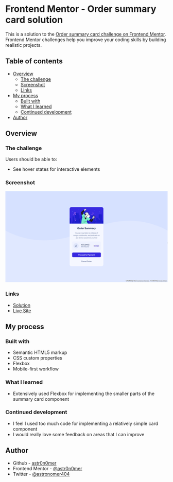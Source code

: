 # Frontend Mentor - Order summary card solution

This is a solution to the [Order summary card challenge on Frontend Mentor](https://www.frontendmentor.io/challenges/order-summary-component-QlPmajDUj). Frontend Mentor challenges help you improve your coding skills by building realistic projects.

## Table of contents

- [Overview](#overview)
  - [The challenge](#the-challenge)
  - [Screenshot](#screenshot)
  - [Links](#links)
- [My process](#my-process)
  - [Built with](#built-with)
  - [What I learned](#what-i-learned)
  - [Continued development](#continued-development)
- [Author](#author)

## Overview

### The challenge

Users should be able to:

- See hover states for interactive elements

### Screenshot

![](./screenshot.png)

### Links

- [Solution](https://github.com/astr0n0mer/challenges-frontendmentor.io/tree/main/order-summary-component-main/order-summary-component-main)
- [Live Site](https://astr0n0mer.github.io/challenges-frontendmentor.io/order-summary-component-main/order-summary-component-main/index.html)

## My process

### Built with

- Semantic HTML5 markup
- CSS custom properties
- Flexbox
- Mobile-first workflow

### What I learned

- Extensively used Flexbox for implementing the smaller parts of the summary card component

### Continued development

- I feel I used too much code for implementing a relatively simple card component
- I would really love some feedback on areas that I can improve

## Author

- Github - [astr0n0mer](https://www.github.com/astr0n0mer)
- Frontend Mentor - [@astr0n0mer](https://www.frontendmentor.io/profile/astr0n0mer)
- Twitter - [@astronomer404](https://www.twitter.com/astronomer404)
